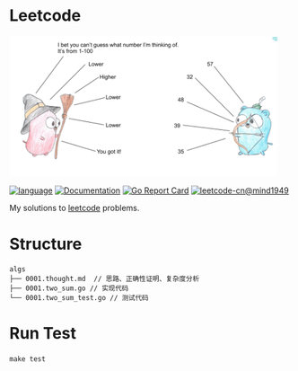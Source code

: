 # Leetcode
<p align='left'>
<img src='./assets/imgs/golang-algs.jpeg'  height="250">
</p>

[![language](https://img.shields.io/badge/language-Golang-blue)](https://golang.org/)
[![Documentation](https://godoc.org/github.com/mind1949/leetcode?status.svg)](https://pkg.go.dev/github.com/mind1949/leetcode?tab=doc)
[![Go Report Card](https://goreportcard.com/badge/github.com/mind1949/leetcode)](https://goreportcard.com/report/github.com/mind1949/leetcode) 
[![leetcode-cn@mind1949](https://img.shields.io/badge/leetcode--cn-%40mind1949-yellow)](https://leetcode-cn.com/u/mind1949/)

My solutions to [leetcode](https://leetcode-cn.com/) problems.

# Structure

```
algs
├── 0001.thought.md  // 思路、正确性证明、复杂度分析
├── 0001.two_sum.go // 实现代码
└── 0001.two_sum_test.go // 测试代码
```

# Run Test
`make test`